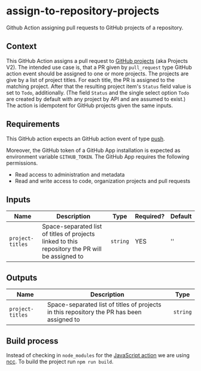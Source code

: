 # assign-to-repository-projects
Github Action assigning pull requests to GitHub projects of a repository.

## Context

This GitHub Action assigns a pull request to [GitHub projects](https://docs.github.com/en/issues/planning-and-tracking-with-projects/learning-about-projects/about-projects) (aka Projects V2). The intended use case is, that a PR given by `pull_request` type GitHub action event should be assigned to one or more projects. The projects are give by a list of project titles. For each title, the PR is assigned to the matching project. After that the resulting project item's `Status` field value is set to `Todo`, additionally. (The field `Status` and the single select option `Todo` are created by default with any project by API and are assumed to exist.) The action is idempotent for GitHub projects given the same inputs.


## Requirements

This GitHub action expects an GitHub action event of type [push](https://docs.github.com/en/actions/using-workflows/events-that-trigger-workflows#push).

Moreover, the GitHub token of a GitHub App installation is expected as environment variable `GITHUB_TOKEN`. The GitHub App requires the following permissions.

- Read access to administration and metadata
- Read and write access to code, organization projects and pull requests


## Inputs

| Name             | Description                                                                                     | Type         | Required? | Default |
|------------------|-------------------------------------------------------------------------------------------------|--------------|-----------|---------|
| `project-titles` | Space-separated list of titles of projects linked to this repository the PR will be assigned to | `string`     | YES       | ''      |


## Outputs

| Name             | Description                                                                               | Type    |
|------------------|-------------------------------------------------------------------------------------------|---------|
| `project-titles` | Space-separated list of titles of projects in this repository the PR has been assigned to | `string`|



## Build process

Instead of checking in `node_modules` for the [JavaScript action](https://docs.github.com/en/actions/creating-actions/creating-a-javascript-action)
we are using [ncc](https://github.com/vercel/ncc). To build the project run `npm run build`.
